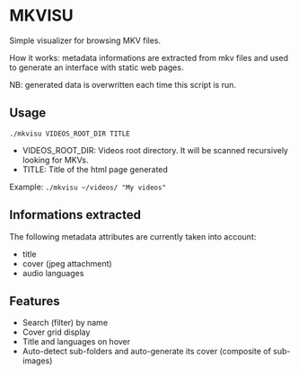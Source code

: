MKVISU
======

Simple visualizer for browsing MKV files.

How it works: metadata informations are extracted from mkv files and used to
generate an interface with static web pages.

NB: generated data is overwritten each time this script is run.


Usage
-----
`./mkvisu VIDEOS_ROOT_DIR TITLE`
- VIDEOS_ROOT_DIR: Videos root directory. It will be scanned recursively looking for
  MKVs.
- TITLE: Title of the html page generated

Example:
`./mkvisu ~/videos/ "My videos"`

Informations extracted
----------------------
The following metadata attributes are currently taken into account:
- title
- cover (jpeg attachment)
- audio languages

Features
--------
- Search (filter) by name
- Cover grid display
- Title and languages on hover
- Auto-detect sub-folders and auto-generate its cover (composite of sub-images)
